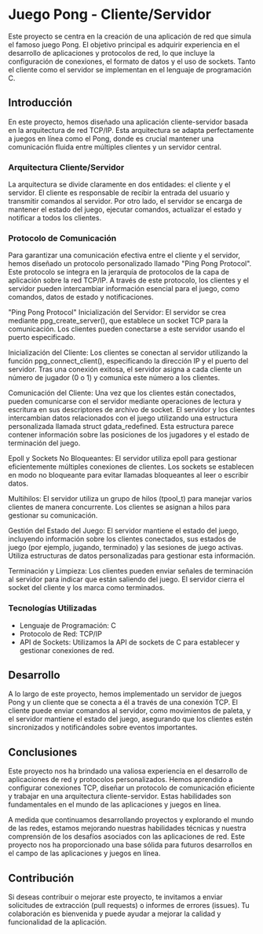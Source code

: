 # Juego Pong - Cliente/Servidor

Este proyecto se centra en la creación de una aplicación de red que simula el famoso juego Pong. El objetivo principal es adquirir experiencia en el desarrollo de aplicaciones y protocolos de red, lo que incluye la configuración de conexiones, el formato de datos y el uso de sockets. Tanto el cliente como el servidor se implementan en el lenguaje de programación C.

## Introducción

En este proyecto, hemos diseñado una aplicación cliente-servidor basada en la arquitectura de red TCP/IP. Esta arquitectura se adapta perfectamente a juegos en línea como el Pong, donde es crucial mantener una comunicación fluida entre múltiples clientes y un servidor central.

### Arquitectura Cliente/Servidor

La arquitectura se divide claramente en dos entidades: el cliente y el servidor. El cliente es responsable de recibir la entrada del usuario y transmitir comandos al servidor. Por otro lado, el servidor se encarga de mantener el estado del juego, ejecutar comandos, actualizar el estado y notificar a todos los clientes.

### Protocolo de Comunicación

Para garantizar una comunicación efectiva entre el cliente y el servidor, hemos diseñado un protocolo personalizado llamado "Ping Pong Protocol". Este protocolo se integra en la jerarquía de protocolos de la capa de aplicación sobre la red TCP/IP. A través de este protocolo, los clientes y el servidor pueden intercambiar información esencial para el juego, como comandos, datos de estado y notificaciones.

"Ping Pong Protocol"
Inicialización del Servidor: El servidor se crea mediante ppg_create_server(), que establece un socket TCP para la comunicación. Los clientes pueden conectarse a este servidor usando el puerto especificado.

Inicialización del Cliente: Los clientes se conectan al servidor utilizando la función ppg_connect_client(), especificando la dirección IP y el puerto del servidor. Tras una conexión exitosa, el servidor asigna a cada cliente un número de jugador (0 o 1) y comunica este número a los clientes.

Comunicación del Cliente: Una vez que los clientes están conectados, pueden comunicarse con el servidor mediante operaciones de lectura y escritura en sus descriptores de archivo de socket. El servidor y los clientes intercambian datos relacionados con el juego utilizando una estructura personalizada llamada struct gdata_redefined. Esta estructura parece contener información sobre las posiciones de los jugadores y el estado de terminación del juego.

Epoll y Sockets No Bloqueantes: El servidor utiliza epoll para gestionar eficientemente múltiples conexiones de clientes. Los sockets se establecen en modo no bloqueante para evitar llamadas bloqueantes al leer o escribir datos.

Multihilos: El servidor utiliza un grupo de hilos (tpool_t) para manejar varios clientes de manera concurrente. Los clientes se asignan a hilos para gestionar su comunicación.

Gestión del Estado del Juego: El servidor mantiene el estado del juego, incluyendo información sobre los clientes conectados, sus estados de juego (por ejemplo, jugando, terminado) y las sesiones de juego activas. Utiliza estructuras de datos personalizadas para gestionar esta información.

Terminación y Limpieza: Los clientes pueden enviar señales de terminación al servidor para indicar que están saliendo del juego. El servidor cierra el socket del cliente y los marca como terminados.

### Tecnologías Utilizadas

- Lenguaje de Programación: C
- Protocolo de Red: TCP/IP
- API de Sockets: Utilizamos la API de sockets de C para establecer y gestionar conexiones de red.

## Desarrollo

A lo largo de este proyecto, hemos implementado un servidor de juegos Pong y un cliente que se conecta a él a través de una conexión TCP. El cliente puede enviar comandos al servidor, como movimientos de paleta, y el servidor mantiene el estado del juego, asegurando que los clientes estén sincronizados y notificándoles sobre eventos importantes.

## Conclusiones

Este proyecto nos ha brindado una valiosa experiencia en el desarrollo de aplicaciones de red y protocolos personalizados. Hemos aprendido a configurar conexiones TCP, diseñar un protocolo de comunicación eficiente y trabajar en una arquitectura cliente-servidor. Estas habilidades son fundamentales en el mundo de las aplicaciones y juegos en línea.

A medida que continuamos desarrollando proyectos y explorando el mundo de las redes, estamos mejorando nuestras habilidades técnicas y nuestra comprensión de los desafíos asociados con las aplicaciones de red. Este proyecto nos ha proporcionado una base sólida para futuros desarrollos en el campo de las aplicaciones y juegos en línea.

## Contribución

Si deseas contribuir o mejorar este proyecto, te invitamos a enviar solicitudes de extracción (pull requests) o informes de errores (issues). Tu colaboración es bienvenida y puede ayudar a mejorar la calidad y funcionalidad de la aplicación.
